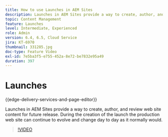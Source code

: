 ```yaml
---
title: How to use Launches in AEM Sites
description: Launches in AEM Sites provide a way to create, author, and review content for future release.
topic: Content Management
feature: Launches
level: Intermediate, Experienced
role: Admin
version: 6.4, 6.5, Cloud Service
jira: KT-6970
thumbnail: 331285.jpg
doc-type: Feature Video
exl-id: 7e5ba3f5-e755-452a-8e72-be7832e95a49
duration: 397
---
```

# Launches

{{edge-delivery-services-and-page-editor}}

Launches in AEM Sites provide a way to create, author, and review web site content for future release. During the creation of the launch the production web site can continue to evolve and change day to day as it normally would. 

>[!VIDEO](https://video.tv.adobe.com/v/331285?quality=12&learn=on)
